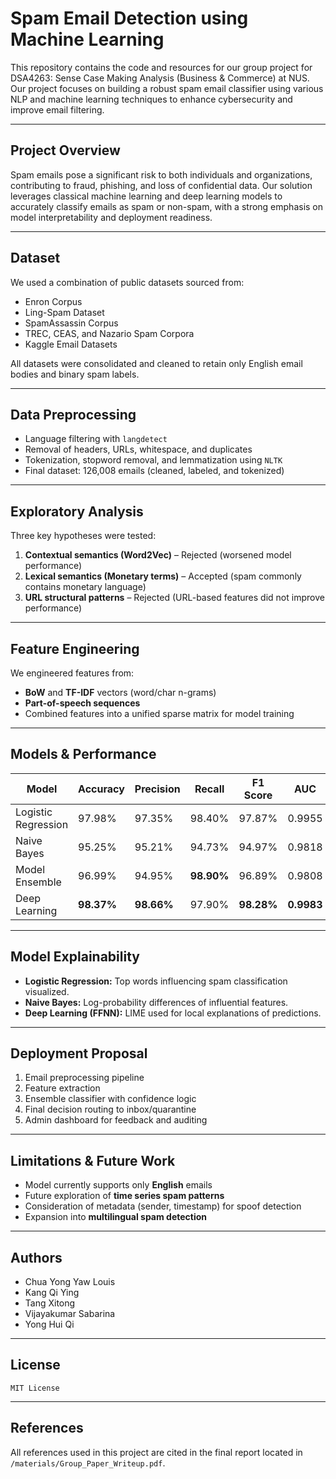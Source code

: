 

# Spam Email Detection using Machine Learning

This repository contains the code and resources for our group project for DSA4263: Sense Case Making Analysis (Business & Commerce) at NUS. Our project focuses on building a robust spam email classifier using various NLP and machine learning techniques to enhance cybersecurity and improve email filtering.

---

##  Project Overview

Spam emails pose a significant risk to both individuals and organizations, contributing to fraud, phishing, and loss of confidential data. Our solution leverages classical machine learning and deep learning models to accurately classify emails as spam or non-spam, with a strong emphasis on model interpretability and deployment readiness.

---

##  Dataset

We used a combination of public datasets sourced from:
- Enron Corpus
- Ling-Spam Dataset
- SpamAssassin Corpus
- TREC, CEAS, and Nazario Spam Corpora
- Kaggle Email Datasets

All datasets were consolidated and cleaned to retain only English email bodies and binary spam labels.

---

##  Data Preprocessing

- Language filtering with `langdetect`
- Removal of headers, URLs, whitespace, and duplicates
- Tokenization, stopword removal, and lemmatization using `NLTK`
- Final dataset: 126,008 emails (cleaned, labeled, and tokenized)

---

##  Exploratory Analysis

Three key hypotheses were tested:
1. **Contextual semantics (Word2Vec)** – Rejected (worsened model performance)
2. **Lexical semantics (Monetary terms)** – Accepted (spam commonly contains monetary language)
3. **URL structural patterns** – Rejected (URL-based features did not improve performance)

---

##  Feature Engineering

We engineered features from:
- **BoW** and **TF-IDF** vectors (word/char n-grams)
- **Part-of-speech sequences**
- Combined features into a unified sparse matrix for model training

---

##  Models & Performance


| Model               | Accuracy | Precision | Recall  | F1 Score | AUC    |
|---------------------|----------|-----------|---------|----------|--------|
| Logistic Regression | 97.98%   | 97.35%    | 98.40%  | 97.87%   | 0.9955 |
| Naive Bayes         | 95.25%   | 95.21%    | 94.73%  | 94.97%   | 0.9818 |
| Model Ensemble      | 96.99%   | 94.95%    | **98.90%**  | 96.89%   | 0.9808 |
| Deep Learning       | **98.37%** | **98.66%**  | 97.90%  | **98.28%** | **0.9983** |




---

##  Model Explainability

- **Logistic Regression:** Top words influencing spam classification visualized.
- **Naive Bayes:** Log-probability differences of influential features.
- **Deep Learning (FFNN):** LIME used for local explanations of predictions.

---

##  Deployment Proposal

1. Email preprocessing pipeline
2. Feature extraction
3. Ensemble classifier with confidence logic
4. Final decision routing to inbox/quarantine
5. Admin dashboard for feedback and auditing

---

##  Limitations & Future Work

- Model currently supports only **English** emails
- Future exploration of **time series spam patterns**
- Consideration of metadata (sender, timestamp) for spoof detection
- Expansion into **multilingual spam detection**

---

##  Authors

- Chua Yong Yaw Louis 
- Kang Qi Ying 
- Tang Xitong 
- Vijayakumar Sabarina 
- Yong Hui Qi 

---

##  License

    MIT License 
---

##  References

All references used in this project are cited in the final report located in `/materials/Group_Paper_Writeup.pdf`.



